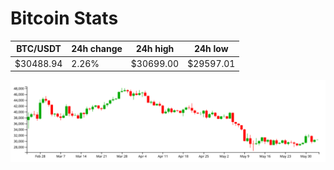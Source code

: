 # Bitcoin Stats

BTC/USDT|24h change|24h high|24h low|
|---|---|---|---|
|$30488.94|2.26%|$30699.00|$29597.01|

<img src="./chart.svg">
